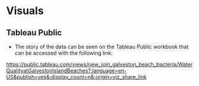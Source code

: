 # Visuals

## Tableau Public

- The story of the data can be seen on the Tableau Public workbook that can be accessed with the following link:


https://public.tableau.com/views/new_join_galveston_beach_bacteria/WaterQualityatGalvestonIslandBeaches?:language=en-US&publish=yes&:display_count=n&:origin=viz_share_link